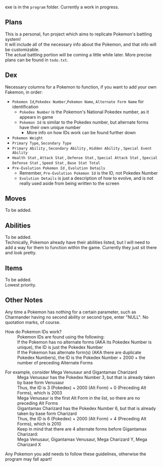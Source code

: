 exe is in the `program` folder. 
Currently a work in progress.  

## Plans  
This is a personal, fun project which aims to replicate Pokemon's battling system!  
It will include all of the necessary info about the Pokemon, and that info will be customizable.  
The actual battling portion will be coming a little while later. 
More precise plans can be found in `todo.txt`.  

## Dex  
Necessary columns for a Pokemon to function, if you want to add your own Fakemon, in order:  
- `Pokemon Id`,`Pokedex Number`,`Pokemon Name`, `Alternate Form Name` for identification  
    - `Pokedex Number` is the Pokemon's National Pokedex number, as it appears in game  
    - `Pokemon Id` is similar to the Pokedex number, but alternate forms have their own unique number  
        - More info on how IDs work can be found further down  
- `Pokemon Weight`  
- `Primary Type`, `Secondary Type`  
- `Primary Ability` , `Secondary Ability` , `Hidden Ability` , `Special Event Ability`  
- `Health Stat` , `Attack Stat` , `Defense Stat` , `Special Attack Stat` , `Special Defense Stat` , `Speed Stat` , `Base Stat Total`  
- `Pre-Evolution Pokemon Id` , `Evolution Details`  
    - Remember, `Pre-Evolution Pokemon Id` is the ID, not Pokedex Number  
    - `Evolution Details` is just a description of how to evolve, and is not really used aside from being written to the screen  

## Moves  
To be added.  

## Abilities  
To be added.  
Technically, Pokemon already have their abilities listed, but I will need to add a way for them to function within the game. Currently they just sit there and look pretty.  

## Items  
To be added.  
Lowest priority.  

## Other Notes  
Any time a Pokemon has nothing for a certain parameter, such as Charmander having no second ability or second type, enter "NULL". No quotation marks, of course.  

<dl>
    <dt>How do Pokemon IDs work?</dt>  
    <dd>Pokemon IDs are found using the following:</dd>  
    <dd>If the Pokemon has no alternate forms (AKA its Pokedex Number is unique), the ID is just the Pokedex Number</dd>  
    <dd>If the Pokemon has alternate form(s) (AKA there are duplicate Pokedex Numbers), the ID is the Pokedex Number + 2000 + the number of preceding Alternate Forms</dd>  
</dl>

<dl>
    <dt>For example, consider Mega Venusaur and Gigantamax Charizard</dd>  
    <dd>Mega Venusaur has the Pokedex Number 3, but that is already taken by base form Venusaur</dd>  
    <dd>Thus, the ID is 3 (Pokedex) + 2000 (Alt Form) + 0 (Preceding Alt Forms), which is 2003</dd>  
    <dd>    Mega Venusaur is the first Alt Form in the list, so there are no preceding Alt Forms</dd>  
    <dd>Gigantamax Charizard has the Pokedex Number 6, but that is already taken by base form Charizard  
    <dd>Thus, the ID is 6 (Pokedex) + 2000 (Alt Form) + 4 (Preceding Alt Forms), which is 2010</dd>  
    <dd>    Keep in mind that there are 4 alternate forms before Gigantamax Charizard:  
    <dd>    Mega Venusaur, Gigantamax Venusaur, Mega Charizard Y, Mega Charizard X  
</dl>

<dl>
    <dt>Any Pokemon you add needs to follow these guidelines, otherwise the program may fall apart!</dt> 
</dl>